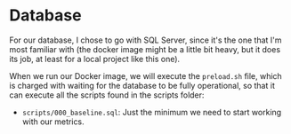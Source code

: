 # Database

For our database, I chose to go with SQL Server, since it's the one that I'm most familiar with (the docker image might be a little bit heavy, but it does its job, at least for a local project like this one).

When we run our Docker image, we will execute the `preload.sh` file, which is charged with waiting for the database to be fully operational, so that it can execute all the scripts found in the scripts folder:

- `scripts/000_baseline.sql`: Just the minimum we need to start working with our metrics.
